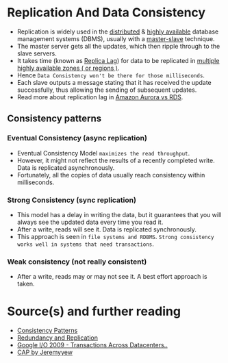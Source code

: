
# Replication And Data Consistency 
- Replication is widely used in the [distributed](README.md#key-characteristics-of-distributed-systems) & [highly available](HighAvailability.md) database management systems (DBMS), usually with a [master-slave](Scalability/DBScalability.md#db---horizontal-scaling-techniques) technique.
- The master server gets all the updates, which then ripple through to the slave servers.
- It takes time (known as [Replica Lag](https://cloud.google.com/sql/docs/mysql/replication/replication-lag)) for data to be replicated in [multiple highly available zones ( or regions )](../../2_AWSComponents/AWS-Global-Architecture-Region-AZ.md).
- Hence `Data Consistency won't be there for those milliseconds`.
- Each slave outputs a message stating that it has received the update successfully, thus allowing the sending of subsequent updates.
- Read more about replication lag in [Amazon Aurora vs RDS](../../2_AWSComponents/6_DatabaseServices/AmazonAuroraVsRDS.md).

## Consistency patterns

### Eventual Consistency (async replication)
- Eventual Consistency Model `maximizes the read throughput`.
- However, it might not reflect the results of a recently completed write. Data is replicated asynchronously.
- Fortunately, all the copies of data usually reach consistency within milliseconds.

### Strong Consistency (sync replication)
- This model has a delay in writing the data, but it guarantees that you will always see the updated data every time you read it.
- After a write, reads will see it. Data is replicated synchronously.
- This approach is seen in `file systems and RDBMS`. `Strong consistency works well in systems that need transactions`.

### Weak consistency (not really consistent)
- After a write, reads may or may not see it. A best effort approach is taken.

# Source(s) and further reading
- [Consistency Patterns](https://github.com/donnemartin/system-design-primer#consistency-patterns)
- [Redundancy and Replication](https://github.com/jeremyyew/tech-prep-jeremy.io/blob/master/systems-design/topics/databases/redundancy-and-replication.md)
- [Google I/O 2009 - Transactions Across Datacenters..](http://snarfed.org/transactions_across_datacenters_io.html)
- [CAP by Jeremyyew](https://github.com/jeremyyew/tech-prep-jeremy.io/tree/master/systems-design/topics/consistency-availability-partition-tolerance-cap)